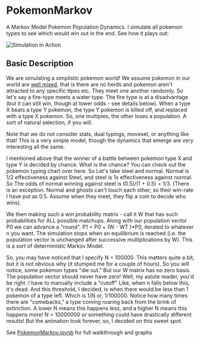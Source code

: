 # PokemonMarkov
A Markov Model Pokemon Population Dynamics. I simulate all pokemon types to see which would win out in the end. See how it plays out:

![Simulation in Action](https://github.com/vs1720/PokemonMarkov/blob/master/PokemonPopulationDynamic.gif)

## Basic Description

We are simulating a simplistic pokemon world! We assume pokemon in our world are [well mixed](https://www.aiche.org/academy/webinars/what-does-well-mixed-mean-and-what-happens-if-cstr-not-perfectly-mixed), that is there are no herds and pokemon aren't attracted to any specific ttpes etc. They meet one another randomly. So let's say a fire-type meets a water type. The fire type is at a disadvantage (but it can still win, though at lower odds - see details below). When a type X beats a type Y pokemon, the type Y pokemon is killed off, and replaced with a type X pokemon. So, one multiples, the other loses a population. A sort of natural selection, if you will.  

Note that we do not consider stats, dual typings, moveset, or anything like that! This is a very simple model, though the dynamics that emerge are very interesting all the same. 

I mentioned above that the winner of a battle between pokemon type X and type Y is decided by chance. What is the chance? You can check out the pokemon typing chart over here. So Let's take steel and normal. Normal is 1/2 effectiveness against Steel, and steel is 1x effectiveness against normal. So The odds of normal winning against steel is (0.5)/(1 + 0.5) = 1/3. (There is an exception. Normal and ghosts can't touch each other, so their win-rate I have put as 0.5. Assume when they meet, they flip a coin to decide who wins).

We then making such a win probability matrix - call it W that has such probabilities for ALL possible matchups. Along with our population vector P0 we can advance a "round". P1 = P0 + (W - WT )*P0, iterated to whatever n you want. The simulation stops when an equilibrium is reached (i.e. the population vector is unchanged after successive multiplications by W). This is a sort of deterministic Markov Model.

So, you may have noticed that I specify N = 100000. This matters quite a bit, but it is not obvious why (it stumped me for a couple of hours). So you will notice, some pokemon types "die out." But our W matrix has no zero basis. The population vector should never have zero! Well, my astute reader, you'd be right. I have to manually include a "cutoff" Like, when n falls below this, it's dead. And this threshold, I decided, is when there would be less than 1 pokemon of a type left. Which is 1/N or, 1/100000. Notice how many times there are "comebacks," a type coming roaring back from the brink of extinction. A lower N means this happens less, and a higher N means this happens more! N = 10000000 or something could have drastically different results! But the animation took forever, so, I decided on this sweet spot.

See [PokemonMarkov.ipynb](Notebook) for full walkthrough and graphs

